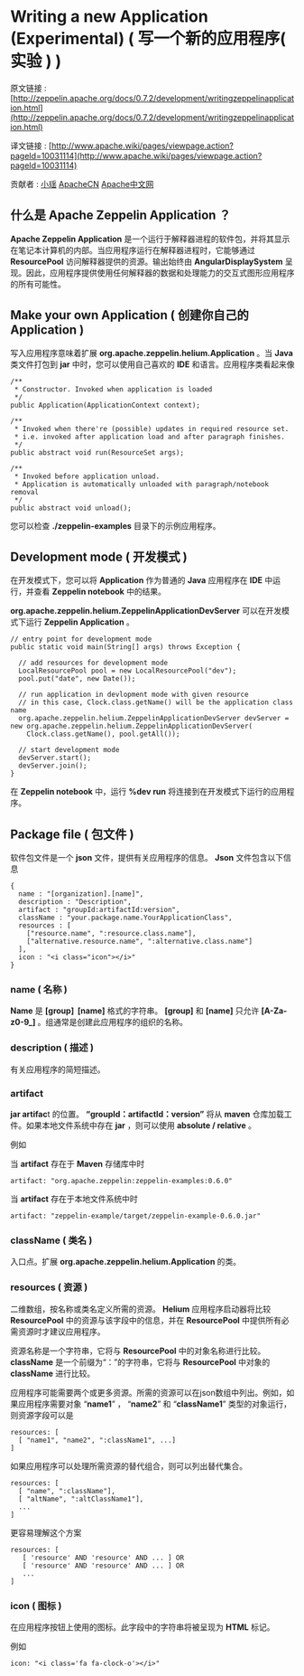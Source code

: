 # Writing a new Application (Experimental) ( 写一个新的应用程序( 实验 ) )

原文链接 : [http://zeppelin.apache.org/docs/0.7.2/development/writingzeppelinapplication.html](http://zeppelin.apache.org/docs/0.7.2/development/writingzeppelinapplication.html)

译文链接 : [http://www.apache.wiki/pages/viewpage.action?pageId=10031114](http://www.apache.wiki/pages/viewpage.action?pageId=10031114)

贡献者 : [小瑶](/display/~chenyao) [ApacheCN](/display/~apachecn) [Apache中文网](/display/~apachechina)

## 什么是 Apache Zeppelin Application ？

**Apache Zeppelin Application** 是一个运行于解释器进程的软件包，并将其显示在笔记本计算机的内部。当应用程序运行在解释器进程时，它能够通过 **ResourcePool** 访问解释器提供的资源。输出始终由 **AngularDisplaySystem** 呈现。因此，应用程序提供使用任何解释器的数据和处理能力的交互式图形应用程序的所有可能性。

## Make your own Application ( 创建你自己的 Application )

写入应用程序意味着扩展 **org.apache.zeppelin.helium.Application** 。当 **Java** 类文件打包到 **jar** 中时，您可以使用自己喜欢的 **IDE** 和语言。应用程序类看起来像

```
/**
 * Constructor. Invoked when application is loaded
 */
public Application(ApplicationContext context);

/**
 * Invoked when there're (possible) updates in required resource set.
 * i.e. invoked after application load and after paragraph finishes.
 */
public abstract void run(ResourceSet args);

/**
 * Invoked before application unload.
 * Application is automatically unloaded with paragraph/notebook removal
 */
public abstract void unload();
```

您可以检查 **./zeppelin-examples** 目录下的示例应用程序。

## Development mode ( 开发模式 )

在开发模式下，您可以将 **Application** 作为普通的 **Java** 应用程序在 **IDE** 中运行，并查看 **Zeppelin notebook** 中的结果。

**org.apache.zeppelin.helium.ZeppelinApplicationDevServer** 可以在开发模式下运行 **Zeppelin Application** 。

```
// entry point for development mode
public static void main(String[] args) throws Exception {

  // add resources for development mode
  LocalResourcePool pool = new LocalResourcePool("dev");
  pool.put("date", new Date());

  // run application in devlopment mode with given resource
  // in this case, Clock.class.getName() will be the application class name  
  org.apache.zeppelin.helium.ZeppelinApplicationDevServer devServer = new org.apache.zeppelin.helium.ZeppelinApplicationDevServer(
    Clock.class.getName(), pool.getAll());

  // start development mode
  devServer.start();
  devServer.join();
}
```

在 **Zeppelin notebook** 中，运行 **%dev run** 将连接到在开发模式下运行的应用程序。

## Package file ( 包文件 )

软件包文件是一个 **json** 文件，提供有关应用程序的信息。 **Json** 文件包含以下信息

```
{
  name : "[organization].[name]",
  description : "Description",
  artifact : "groupId:artifactId:version",
  className : "your.package.name.YourApplicationClass",
  resources : [
    ["resource.name", ":resource.class.name"],
    ["alternative.resource.name", ":alternative.class.name"]
  ],
  icon : "<i class="icon"></i>"
}
```

### name ( 名称 )

**Name** 是 **[group]  [name]** 格式的字符串。 **[group]** 和 **[name]** 只允许 **[A-Za-z0-9_]** 。组通常是创建此应用程序的组织的名称。

### description ( 描述 )

有关应用程序的简短描述。

### artifact

**jar artifac**t 的位置。 **“groupId：artifactId：version”** 将从 **maven** 仓库加载工件。如果本地文件系统中存在 **jar** ，则可以使用 **absolute / relative** 。

例如

当 **artifact** 存在于 **Maven** 存储库中时

```
artifact: "org.apache.zeppelin:zeppelin-examples:0.6.0"
```

当 **artifact** 存在于本地文件系统中时

```
artifact: "zeppelin-example/target/zeppelin-example-0.6.0.jar"
```

### className ( 类名 )

入口点。扩展 **org.apache.zeppelin.helium.Application** 的类。

### resources ( 资源 )

二维数组，按名称或类名定义所需的资源。 **Helium** 应用程序启动器将比较 **ResourcePool** 中的资源与该字段中的信息，并在 **ResourcePool** 中提供所有必需资源时才建议应用程序。

资源名称是一个字符串，它将与 **ResourcePool** 中的对象名称进行比较。 **className** 是一个前缀为“：”的字符串，它将与 **ResourcePool** 中对象的 **className** 进行比较。

应用程序可能需要两个或更多资源。所需的资源可以在json数组中列出。例如，如果应用程序需要对象 “**name1**” ， “**name2**” 和 “**className1**” 类型的对象运行，则资源字段可以是

```
resources: [
  [ "name1", "name2", ":className1", ...]
]
```

如果应用程序可以处理所需资源的替代组合，则可以列出替代集合。

```
resources: [
  [ "name", ":className"],
  [ "altName", ":altClassName1"],
  ...
]
```

更容易理解这个方案

```
resources: [
   [ 'resource' AND 'resource' AND ... ] OR
   [ 'resource' AND 'resource' AND ... ] OR
   ...
]
```

### icon ( 图标 )

在应用程序按钮上使用的图标。此字段中的字符串将被呈现为 **HTML** 标记。

例如

```
icon: "<i class='fa fa-clock-o'></i>"
```